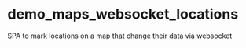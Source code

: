 # demo_maps_websocket_locations
SPA to mark locations on a map that change their data via websocket

